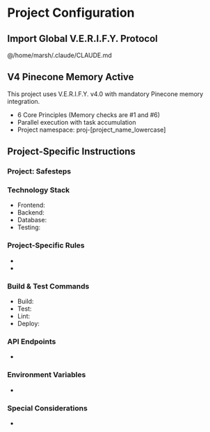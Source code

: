 # Project Configuration

## Import Global V.E.R.I.F.Y. Protocol
@/home/marsh/.claude/CLAUDE.md

## V4 Pinecone Memory Active
This project uses V.E.R.I.F.Y. v4.0 with mandatory Pinecone memory integration.
- 6 Core Principles (Memory checks are #1 and #6)
- Parallel execution with task accumulation
- Project namespace: proj-[project_name_lowercase]

## Project-Specific Instructions
<!-- Add any project-specific instructions below -->

### Project: Safesteps
<!-- Describe the project purpose -->

### Technology Stack
<!-- List the specific technologies used -->
- Frontend: 
- Backend: 
- Database: 
- Testing: 

### Project-Specific Rules
<!-- Add any special rules for this project -->
- 
- 

### Build & Test Commands
<!-- Commands specific to this project -->
- Build: 
- Test: 
- Lint: 
- Deploy: 

### API Endpoints
<!-- Document key API endpoints if applicable -->
- 

### Environment Variables
<!-- List required environment variables -->
- 

### Special Considerations
<!-- Any unique aspects of this project -->
- 